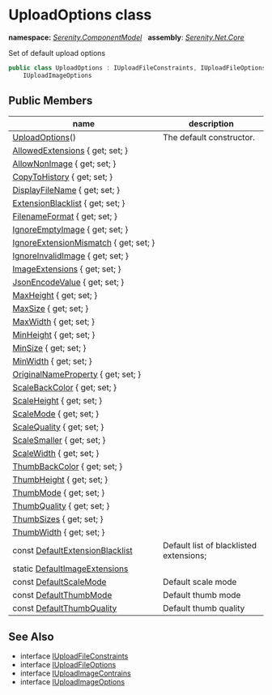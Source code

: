 # UploadOptions class
**namespace:** *[Serenity.ComponentModel](../README.md#serenity.componentmodel-namespace)*   **assembly**: *[Serenity.Net.Core](../README.md)*

Set of default upload options

```csharp
public class UploadOptions : IUploadFileConstraints, IUploadFileOptions, IUploadImageContrains, 
    IUploadImageOptions
```

## Public Members

| name | description |
| --- | --- |
| [UploadOptions](UploadOptions/UploadOptions.md)() | The default constructor. |
| [AllowedExtensions](UploadOptions/AllowedExtensions.md) { get; set; } |  |
| [AllowNonImage](UploadOptions/AllowNonImage.md) { get; set; } |  |
| [CopyToHistory](UploadOptions/CopyToHistory.md) { get; set; } |  |
| [DisplayFileName](UploadOptions/DisplayFileName.md) { get; set; } |  |
| [ExtensionBlacklist](UploadOptions/ExtensionBlacklist.md) { get; set; } |  |
| [FilenameFormat](UploadOptions/FilenameFormat.md) { get; set; } |  |
| [IgnoreEmptyImage](UploadOptions/IgnoreEmptyImage.md) { get; set; } |  |
| [IgnoreExtensionMismatch](UploadOptions/IgnoreExtensionMismatch.md) { get; set; } |  |
| [IgnoreInvalidImage](UploadOptions/IgnoreInvalidImage.md) { get; set; } |  |
| [ImageExtensions](UploadOptions/ImageExtensions.md) { get; set; } |  |
| [JsonEncodeValue](UploadOptions/JsonEncodeValue.md) { get; set; } |  |
| [MaxHeight](UploadOptions/MaxHeight.md) { get; set; } |  |
| [MaxSize](UploadOptions/MaxSize.md) { get; set; } |  |
| [MaxWidth](UploadOptions/MaxWidth.md) { get; set; } |  |
| [MinHeight](UploadOptions/MinHeight.md) { get; set; } |  |
| [MinSize](UploadOptions/MinSize.md) { get; set; } |  |
| [MinWidth](UploadOptions/MinWidth.md) { get; set; } |  |
| [OriginalNameProperty](UploadOptions/OriginalNameProperty.md) { get; set; } |  |
| [ScaleBackColor](UploadOptions/ScaleBackColor.md) { get; set; } |  |
| [ScaleHeight](UploadOptions/ScaleHeight.md) { get; set; } |  |
| [ScaleMode](UploadOptions/ScaleMode.md) { get; set; } |  |
| [ScaleQuality](UploadOptions/ScaleQuality.md) { get; set; } |  |
| [ScaleSmaller](UploadOptions/ScaleSmaller.md) { get; set; } |  |
| [ScaleWidth](UploadOptions/ScaleWidth.md) { get; set; } |  |
| [ThumbBackColor](UploadOptions/ThumbBackColor.md) { get; set; } |  |
| [ThumbHeight](UploadOptions/ThumbHeight.md) { get; set; } |  |
| [ThumbMode](UploadOptions/ThumbMode.md) { get; set; } |  |
| [ThumbQuality](UploadOptions/ThumbQuality.md) { get; set; } |  |
| [ThumbSizes](UploadOptions/ThumbSizes.md) { get; set; } |  |
| [ThumbWidth](UploadOptions/ThumbWidth.md) { get; set; } |  |
| const [DefaultExtensionBlacklist](UploadOptions/DefaultExtensionBlacklist.md) | Default list of blacklisted extensions; |
| static [DefaultImageExtensions](UploadOptions/DefaultImageExtensions.md) |  |
| const [DefaultScaleMode](UploadOptions/DefaultScaleMode.md) | Default scale mode |
| const [DefaultThumbMode](UploadOptions/DefaultThumbMode.md) | Default thumb mode |
| const [DefaultThumbQuality](UploadOptions/DefaultThumbQuality.md) | Default thumb quality |

## See Also

* interface [IUploadFileConstraints](IUploadFileConstraints.md)
* interface [IUploadFileOptions](IUploadFileOptions.md)
* interface [IUploadImageContrains](IUploadImageContrains.md)
* interface [IUploadImageOptions](IUploadImageOptions.md)